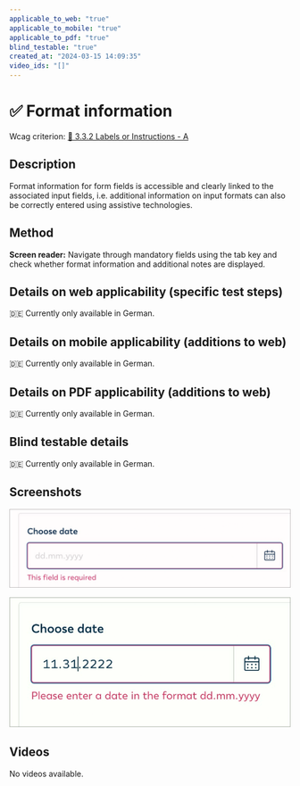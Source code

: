 ```yaml
---
applicable_to_web: "true"
applicable_to_mobile: "true"
applicable_to_pdf: "true"
blind_testable: "true"
created_at: "2024-03-15 14:09:35"
video_ids: "[]"
---
```


# ✅ Format information

Wcag criterion: [📜 3.3.2 Labels or Instructions - A](..)

## Description

Format information for form fields is accessible and clearly linked to the associated input fields, i.e. additional information on input formats can also be correctly entered using assistive technologies.

## Method

**Screen reader:** Navigate through mandatory fields using the tab key and check whether format information and additional notes are displayed.

## Details on web applicability (specific test steps)

🇩🇪 Currently only available in German.

## Details on mobile applicability (additions to web)

🇩🇪 Currently only available in German.

## Details on PDF applicability (additions to web)

🇩🇪 Currently only available in German.

## Blind testable details

🇩🇪 Currently only available in German.

## Screenshots

![Datumsformat wird als Placeholder angegeben](images/datumsformat-wird-als-placeholder-angegeben.png)

![Datumsformat wird als Fehlermeldung angegeben](images/datumsformat-wird-als-fehlermeldung-angegeben.png)

## Videos

No videos available.
